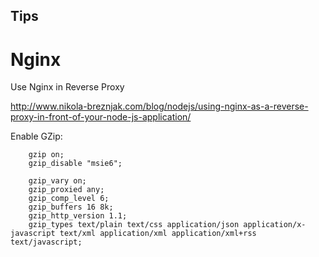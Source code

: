 ## Tips

# Nginx

Use Nginx in Reverse Proxy

http://www.nikola-breznjak.com/blog/nodejs/using-nginx-as-a-reverse-proxy-in-front-of-your-node-js-application/

Enable GZip:

```
	gzip on;
	gzip_disable "msie6";

	gzip_vary on;
	gzip_proxied any;
	gzip_comp_level 6;
	gzip_buffers 16 8k;
	gzip_http_version 1.1;
	gzip_types text/plain text/css application/json application/x-javascript text/xml application/xml application/xml+rss text/javascript;
```
